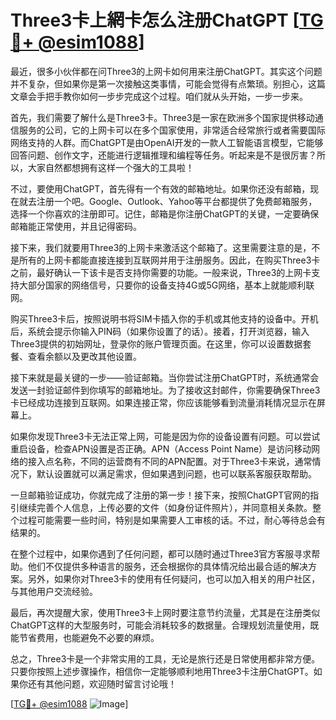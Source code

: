 # Three3卡上網卡怎么注册ChatGPT [[TG💪+ @esim1088](https://t.me/s/esim1088)]

最近，很多小伙伴都在问Three3的上网卡如何用来注册ChatGPT。其实这个问题并不复杂，但如果你是第一次接触这类事情，可能会觉得有点繁琐。别担心，这篇文章会手把手教你如何一步步完成这个过程。咱们就从头开始，一步一步来。

首先，我们需要了解什么是Three3卡。Three3是一家在欧洲多个国家提供移动通信服务的公司，它的上网卡可以在多个国家使用，非常适合经常旅行或者需要国际网络支持的人群。而ChatGPT是由OpenAI开发的一款人工智能语言模型，它能够回答问题、创作文字，还能进行逻辑推理和编程等任务。听起来是不是很厉害？所以，大家自然都想拥有这样一个强大的工具啦！

不过，要使用ChatGPT，首先得有一个有效的邮箱地址。如果你还没有邮箱，现在就去注册一个吧。Google、Outlook、Yahoo等平台都提供了免费邮箱服务，选择一个你喜欢的注册即可。记住，邮箱是你注册ChatGPT的关键，一定要确保邮箱能正常使用，并且记得密码。

接下来，我们就要用Three3的上网卡来激活这个邮箱了。这里需要注意的是，不是所有的上网卡都能直接连接到互联网并用于注册服务。因此，在购买Three3卡之前，最好确认一下该卡是否支持你需要的功能。一般来说，Three3的上网卡支持大部分国家的网络信号，只要你的设备支持4G或5G网络，基本上就能顺利联网。

购买Three3卡后，按照说明书将SIM卡插入你的手机或其他支持的设备中。开机后，系统会提示你输入PIN码（如果你设置了的话）。接着，打开浏览器，输入Three3提供的初始网址，登录你的账户管理页面。在这里，你可以设置数据套餐、查看余额以及更改其他设置。

接下来就是最关键的一步——验证邮箱。当你尝试注册ChatGPT时，系统通常会发送一封验证邮件到你填写的邮箱地址。为了接收这封邮件，你需要确保Three3卡已经成功连接到互联网。如果连接正常，你应该能够看到流量消耗情况显示在屏幕上。

如果你发现Three3卡无法正常上网，可能是因为你的设备设置有问题。可以尝试重启设备，检查APN设置是否正确。APN（Access Point Name）是访问移动网络的接入点名称，不同的运营商有不同的APN配置。对于Three3卡来说，通常情况下，默认设置就可以满足需求，但如果遇到问题，也可以联系客服获取帮助。

一旦邮箱验证成功，你就完成了注册的第一步！接下来，按照ChatGPT官网的指引继续完善个人信息，上传必要的文件（如身份证件照片），并同意相关条款。整个过程可能需要一些时间，特别是如果需要人工审核的话。不过，耐心等待总会有结果的。

在整个过程中，如果你遇到了任何问题，都可以随时通过Three3官方客服寻求帮助。他们不仅提供多种语言的服务，还会根据你的具体情况给出最合适的解决方案。另外，如果你对Three3卡的使用有任何疑问，也可以加入相关的用户社区，与其他用户交流经验。

最后，再次提醒大家，使用Three3卡上网时要注意节约流量，尤其是在注册类似ChatGPT这样的大型服务时，可能会消耗较多的数据量。合理规划流量使用，既能节省费用，也能避免不必要的麻烦。

总之，Three3卡是一个非常实用的工具，无论是旅行还是日常使用都非常方便。只要你按照上述步骤操作，相信你一定能够顺利地用Three3卡注册ChatGPT。如果你还有其他问题，欢迎随时留言讨论哦！

[[TG💪+ @esim1088](https://t.me/s/esim1088) ![Image](https://i.postimg.cc/4NQfJmqS/Snipaste-2025-05-13-00-14-12.png)]